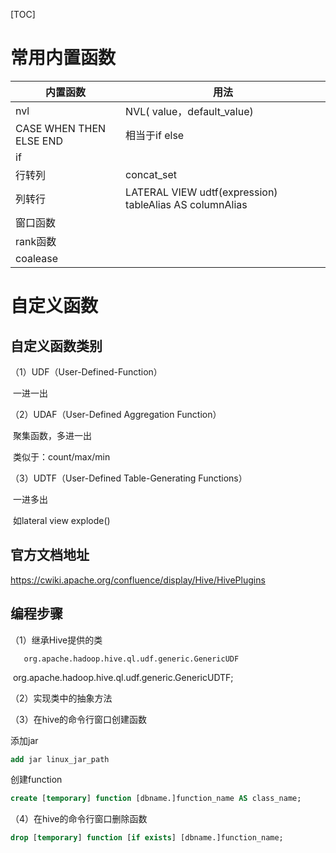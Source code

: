 

[TOC]

# 常用内置函数

| 内置函数                | 用法                                                    |
| ----------------------- | ------------------------------------------------------- |
| nvl                     | NVL( value，default_value)                              |
| CASE WHEN THEN ELSE END | 相当于if else                                           |
| if                      |                                                         |
| 行转列                  | concat_set                                              |
| 列转行                  | LATERAL VIEW udtf(expression) tableAlias AS columnAlias |
| 窗口函数                |                                                         |
| rank函数                |                                                         |
| coalease                |                                                         |

# 自定义函数

## 自定义函数类别

（1）UDF（User-Defined-Function）

​	一进一出

（2）UDAF（User-Defined Aggregation Function）

​	聚集函数，多进一出

​	类似于：count/max/min

（3）UDTF（User-Defined Table-Generating Functions）

​	一进多出

​	如lateral view explode()

## 官方文档地址

https://cwiki.apache.org/confluence/display/Hive/HivePlugins

## 编程步骤

（1）继承Hive提供的类

 	   org.apache.hadoop.hive.ql.udf.generic.GenericUDF  

​		org.apache.hadoop.hive.ql.udf.generic.GenericUDTF;

（2）实现类中的抽象方法

（3）在hive的命令行窗口创建函数

添加jar

```sql
add jar linux_jar_path
```

创建function

```sql
create [temporary] function [dbname.]function_name AS class_name;
```

（4）在hive的命令行窗口删除函数

```sql
drop [temporary] function [if exists] [dbname.]function_name;
```

